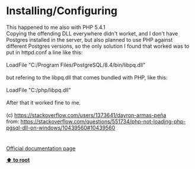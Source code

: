 # Installing/Configuring




<div class="phpcode"><span class="html">
This happened to me also with PHP 5.4.1<br>Copying the offending DLL everywhere didn&apos;t worket, and I don&apos;t have Postgres installed in the server, but also planned to use PHP against different Postgres versions, so the only solution I found that worked was to put in httpd.conf a line like this:<br><br>LoadFile &quot;C:/Program Files/PostgreSQL/8.4/bin/libpq.dll&quot; <br><br>but refering to the libpq.dll that comes bundled with PHP, like this:<br><br>LoadFile &quot;C:/php/libpq.dll&quot; <br><br>After that it worked fine to me.<br><br>(c) <a href="https://stackoverflow.com/users/1373641/dayron-armas-pe&#xF1;a" rel="nofollow" target="_blank">https://stackoverflow.com/users/1373641/dayron-armas-pe&#xF1;a</a><br>from: <a href="https://stackoverflow.com/questions/551734/php-not-loading-php-pgsql-dll-on-windows/10439560#10439560" rel="nofollow" target="_blank">https://stackoverflow.com/questions/551734/php-not-loading-php-pgsql-dll-on-windows/10439560#10439560</a></span>
</div>
  

#

[Official documentation page](https://www.php.net/manual/en/pgsql.setup.php)

**[⬆ to root](/)**
